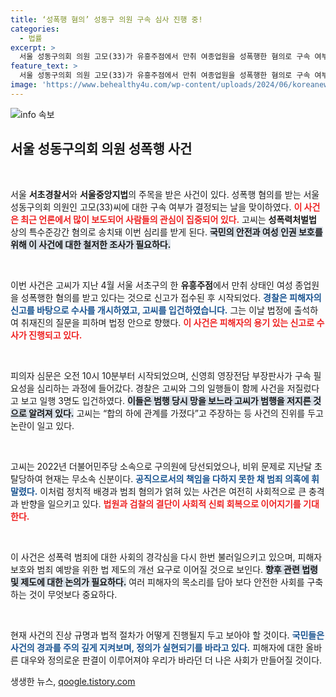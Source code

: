 ```yaml
---
title: ‘성폭행 혐의’ 성동구 의원 구속 심사 진행 중!
categories:
  - 법률
excerpt: >
  서울 성동구의회 의원 고모(33)가 유흥주점에서 만취 여종업원을 성폭행한 혐의로 구속 여부가 2일 결정된다. 법정에 출석한 그는 합의 하에 관계를 가졌다고 주장하며 사건의 진실을 가릴 긴박한 순간이 다가오고 있다.
feature_text: >
  서울 성동구의회 의원 고모(33)가 유흥주점에서 만취 여종업원을 성폭행한 혐의로 구속 여부가 2일 결정된다. 법정에 출석한 그는 합의 하에 관계를 가졌다고 주장하며 사건의 진실을 가릴 긴박한 순간이 다가오고 있다.
image: 'https://www.behealthy4u.com/wp-content/uploads/2024/06/koreanews.jpg'
---
```


<p><img src="https://www.behealthy4u.com/wp-content/uploads/2024/06/koreanews.jpg" alt="info 속보" /></p>

<h2 data-ke-size="size26">서울 성동구의회 의원 성폭행 사건</h2>

<p data-ke-size="size16">&nbsp;</p>

<p>서울 <strong>서초경찰서</strong>와 <strong>서울중앙지법</strong>의 주목을 받은 사건이 있다. 성폭행 혐의를 받는 서울 성동구의회 의원인 고모(33)씨에 대한 구속 여부가 결정되는 날을 맞이하였다. <b><span style="color: #ee2323;">이 사건은 최근 언론에서 많이 보도되어 사람들의 관심이 집중되어 있다.</span></b> 고씨는 <strong>성폭력처벌법</strong> 상의 특수준강간 혐의로 송치돼 이번 심리를 받게 된다. <b><span style="background-color: #21538527;">국민의 안전과 여성 인권 보호를 위해 이 사건에 대한 철저한 조사가 필요하다.</span></b></p>

<p data-ke-size="size16">&nbsp;</p>

<p>이번 사건은 고씨가 지난 4월 서울 서초구의 한 <strong>유흥주점</strong>에서 만취 상태인 여성 종업원을 성폭행한 혐의를 받고 있다는 것으로 신고가 접수된 후 시작되었다. <b><span style="color: #1a5490;">경찰은 피해자의 신고를 바탕으로 수사를 개시하였고, 고씨를 입건하였습니다.</span></b> 그는 이날 법정에 출석하여 취재진의 질문을 피하며 법정 안으로 향했다. <b><span style="color: #ee2323;">이 사건은 피해자의 용기 있는 신고로 수사가 진행되고 있다.</span></b></p>

<p data-ke-size="size16">&nbsp;</p>

<p>피의자 심문은 오전 10시 10분부터 시작되었으며, 신영희 영장전담 부장판사가 구속 필요성을 심리하는 과정에 들어갔다. 경찰은 고씨와 그의 일행들이 함께 사건을 저질렀다고 보고 일행 3명도 입건하였다. <b><span style="background-color: #21538527;">이들은 범행 당시 망을 보느라 고씨가 범행을 저지른 것으로 알려져 있다.</span></b> 고씨는 “합의 하에 관계를 가졌다”고 주장하는 등 사건의 진위를 두고 논란이 일고 있다.</p>

<p data-ke-size="size16">&nbsp;</p>

<p>고씨는 2022년 더불어민주당 소속으로 구의원에 당선되었으나, 비위 문제로 지난달 초 탈당하여 현재는 무소속 신분이다. <b><span style="color: #1a5490;">공직으로서의 책임을 다하지 못한 채 범죄 의혹에 휘말렸다.</span></b> 이처럼 정치적 배경과 범죄 혐의가 얽혀 있는 사건은 여전히 사회적으로 큰 충격과 반향을 일으키고 있다. <b><span style="color: #ee2323;">법원과 검찰의 결단이 사회적 신뢰 회복으로 이어지기를 기대한다.</span></b></p>

<p data-ke-size="size16">&nbsp;</p>

<p>이 사건은 성폭력 범죄에 대한 사회의 경각심을 다시 한번 불러일으키고 있으며, 피해자 보호와 범죄 예방을 위한 법 제도의 개선 요구로 이어질 것으로 보인다. <b><span style="background-color: #21538527;">향후 관련 법령 및 제도에 대한 논의가 필요하다.</span></b> 여러 피해자의 목소리를 담아 보다 안전한 사회를 구축하는 것이 무엇보다 중요하다.</p>

<p data-ke-size="size16">&nbsp;</p>

<p>현재 사건의 진상 규명과 법적 절차가 어떻게 진행될지 두고 보아야 할 것이다. <b><span style="color: #1a5490;">국민들은 사건의 경과를 주의 깊게 지켜보며, 정의가 실현되기를 바라고 있다.</span></b> 피해자에 대한 올바른 대우와 정의로운 판결이 이루어져야 우리가 바라던 더 나은 사회가 만들어질 것이다.</p>
생생한 뉴스, <a href="https://qoogle.tistory.com" rel="dofollow">qoogle.tistory.com</a>


